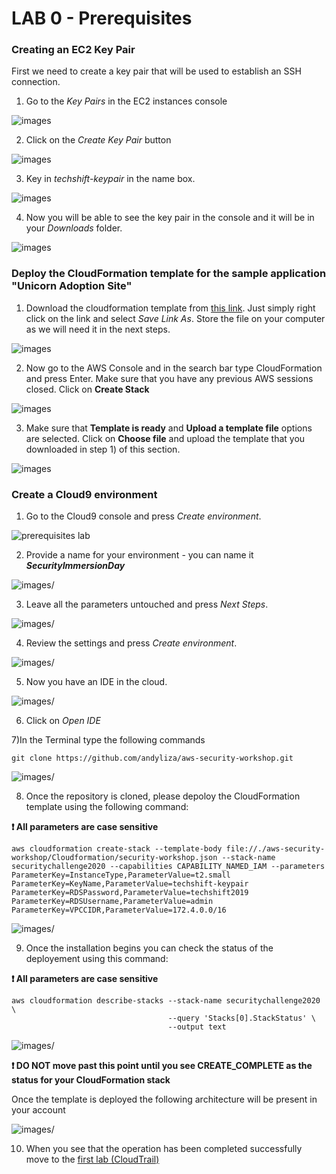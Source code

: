 # LAB 0 - Prerequisites

### Creating an EC2 Key Pair

First we need to create a key pair that will be used to establish an SSH
connection.

1)  Go to the *Key Pairs* in the EC2 instances console

![images](images/1b7a0e08bd10420fa37c1270cffe1f54.png)

2)  Click on the *Create Key Pair* button

![images](images/d3c32b52f680b2710b9bb1a93c1407c1.png)

3)  Key in *techshift-keypair* in the name box.

![images](images/c4490616d6988656078799a2695d6b01.png)

4)  Now you will be able to see the key pair in the console and it will be in your *Downloads* folder.

![images](images/7324683f50d7dbe301fa0c476d84153a.png)

### Deploy the CloudFormation template for the sample application "Unicorn Adoption Site"

1) Download the cloudformation template from <a id="raw-url" href="https://raw.githubusercontent.com/andyliza/AWS-security-workshop-200-EN/master/CloudFormation/securityworkshop.template">this link</a>. Just simply right click on the link and select *Save Link As*. Store the file on your computer as we will need it in the next steps.

![images](images/rightclick.png)

2) Now go to the AWS Console and in the search bar type CloudFormation and press Enter. Make sure that you have any previous AWS sessions closed. Click on __Create Stack__

![images](images/cloudformation-upload.png)

3) Make sure that __Template is ready__ and __Upload a template file__ options are selected. Click on **Choose file** and upload the template that you downloaded in step 1) of this section.

![images](images/cloudformation-upload-2.png)










### Create a Cloud9 environment

1) Go to the Cloud9 console and press *Create environment*.

![prerequisites lab](images//1d057a6d465f25b6ff1842ee465ab08d.png)

2) Provide a name for your environment - you can name it ___SecurityImmersionDay___

![images/](images/cloud9-environment-name.png)

3) Leave all the parameters untouched and press *Next Steps*.


![images/](images/bd9d46e5b0a0c7f7e0e405566a2a4806.png)


4) Review the settings and press *Create environment*.


![images/](images/09e18a38e2942abbedcfae852c057fb3.png)


5) Now you have an IDE in the cloud.

![images/](images/6bf8fc54f1f01e9eda93a8dc95f5dccd1.png)

6) Click on *Open IDE*

7)In the Terminal type the following commands

```
git clone https://github.com/andyliza/aws-security-workshop.git

```
![images/](images/clone.png)

8) Once the repository is cloned, please depoloy the CloudFormation template using the following command:

**:heavy_exclamation_mark: All parameters are case sensitive**

```
aws cloudformation create-stack --template-body file://./aws-security-workshop/Cloudformation/security-workshop.json --stack-name securitychallenge2020 --capabilities CAPABILITY_NAMED_IAM --parameters ParameterKey=InstanceType,ParameterValue=t2.small ParameterKey=KeyName,ParameterValue=techshift-keypair ParameterKey=RDSPassword,ParameterValue=techshift2019 ParameterKey=RDSUsername,ParameterValue=admin ParameterKey=VPCCIDR,ParameterValue=172.4.0.0/16

```
![images/](AWSCloud9-Cloudformation.png)

9) Once the installation begins you can check the status of the deployement using this command:

**:heavy_exclamation_mark: All parameters are case sensitive**

```
aws cloudformation describe-stacks --stack-name securitychallenge2020 \
                                   --query 'Stacks[0].StackStatus' \
                                   --output text
```

![images/](images/statuscheck.png)

 **:heavy_exclamation_mark: DO NOT move past this point until you see CREATE_COMPLETE as the status for your CloudFormation stack**

Once the template is deployed the following architecture will be present in your account

![images/](images/secimmersionday.png)

10) When you see that the operation has been completed successfully move to the [first lab (CloudTrail)](../01-CloudTrail-Lab/README.md)
